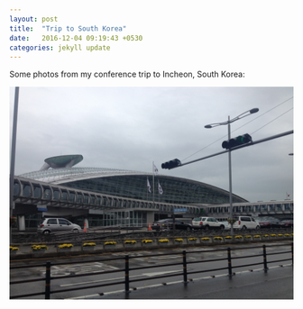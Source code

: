 ```yaml
---
layout: post
title:  "Trip to South Korea"
date:   2016-12-04 09:19:43 +0530
categories: jekyll update
---
```

Some photos from my conference trip to Incheon, South Korea:

![airport1](images/IMG_1160)
